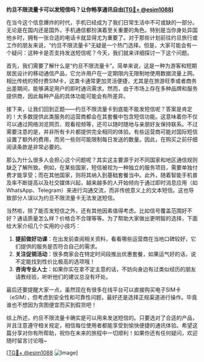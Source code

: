 **约旦不限流量卡可以发短信吗？让你畅享通讯自由[[TG💪+ @esim1088](https://t.me/s/esim1088)]**

在当今这个信息爆炸的时代，手机已经成为了我们日常生活中不可或缺的一部分。无论是在国内还是国外，手机通信都扮演着至关重要的角色。特别是当你身处异国他乡时，拥有一张合适的电话卡就显得尤为重要了。对于那些计划前往约旦旅行或工作的朋友来说，“约旦不限流量卡”无疑是一个热门选择。但是，大家可能会有一个疑问：这种卡是否支持发送短信呢？今天，我们就来详细探讨一下这个问题。

首先，我们需要了解什么是“约旦不限流量卡”。简单来说，这是一种为游客和短期居民设计的移动通信产品，它允许用户在一定期限内无限制地使用数据流量上网。相比传统的预付费SIM卡，这类卡通常更加灵活便捷，尤其是在旅游旺季或者商务出差期间，能够满足用户的即时通讯需求。然而，由于市场上存在多种品牌和服务提供商，因此每种产品的具体功能可能会有所差异。

接下来，让我们回到正题——约旦不限流量卡到底能不能发短信呢？答案是肯定的！大多数提供此类服务的运营商都会在其套餐中包含短信功能。这意味着你不仅可以通过网络浏览网页、观看视频等，还可以随时随地与亲朋好友保持联系。不过需要注意的是，并非所有卡片都提供完全相同的体验。有些运营商可能对国际短信设置了额外的费用，而另一些则可能限制每日发送的数量。因此，在购买之前仔细阅读条款是非常必要的。

那么为什么很多人会担心这个问题呢？其实这主要源于对不同国家和地区通信规则缺乏了解所致。例如，在某些国家，短信被视为一种独立的服务项目，需要单独付费才能享受；而在其他国家，则将其纳入到基础套餐当中。此外，随着智能手机普及率不断提高以及社交媒体兴起，越来越多的人开始倾向于通过即时消息应用（如WhatsApp、Telegram）来进行沟通交流，而非传统意义上的文本短信。这也导致部分人误以为约旦不限流量卡无法发送短信。

当然啦，除了能否发短信之外，还有其他因素值得考虑。比如信号覆盖范围好不好？通话质量怎么样？价格合不合理等等。为了帮助大家做出更明智的选择，下面给大家介绍几个实用的小技巧：

1. **提前做好功课**：在出发前查阅相关资料，看看哪些运营商在当地口碑较好，它们提供的服务是否符合自己的需求。
2. **关注促销活动**：很多商家会在特定时间段推出优惠套餐，如果运气好的话，说不定能找到性价比极高的选项哦！
3. **咨询专业人士**：如果你实在拿不定主意的话，不妨向身边有过类似经历的朋友请教经验，听听他们的建议总没有坏处。

最后还要提醒大家一点，虽然现在有很多在线平台可以直接购买电子SIM卡（eSIM），但考虑到安全性和可靠性问题，最好还是选择正规渠道进行操作。毕竟谁也不想因为贪图便宜而买到假货吧！

综上所述，约旦不限流量卡确实是可以用来发送短信的。只要选对了合适的产品，并且注意遵守相关规定，相信每位使用者都能享受到愉快便捷的通讯体验。希望这篇分享对你有所帮助，祝你在未来的旅程中一切顺利！如果你还有任何疑问，欢迎随时留言讨论哦~

[[TG💪+ @esim1088](https://t.me/s/esim1088) ![Image](https://i.postimg.cc/4NQfJmqS/Snipaste-2025-05-13-00-14-12.png)]